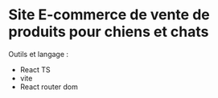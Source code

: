 # Site E-commerce de vente de produits pour chiens et chats

Outils et langage :

- React TS
- vite
- React router dom
